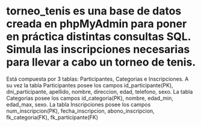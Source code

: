 # torneo_tenis es una base de datos creada en phpMyAdmin para poner en práctica distintas consultas SQL. Simula las inscripciones necesarias para llevar a cabo un torneo de tenis. 
Está compuesta por 3 tablas: Participantes, Categorias e Inscripciones.
A su vez la tabla Participantes posee los campos id_participante(PK), dni_participante, apellido, nombre, direccion, edad, telefono, sexo.
La tabla Categorias posee los campos id_categoria(PK), nombre, edad_min, edad_max, sexo.
La tabla Inscripciones posee los campos num_inscripcion(PK), fecha_inscripcion, abono_inscripcion, fk_categoria(FK), fk_participante(FK)
